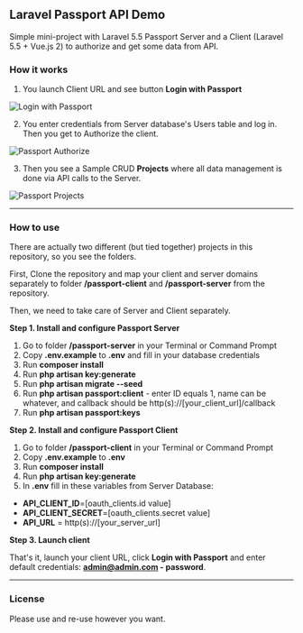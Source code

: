 ## Laravel Passport API Demo

Simple mini-project with Laravel 5.5 Passport Server and a Client (Laravel 5.5 + Vue.js 2) to authorize and get some data from API.

### How it works

1. You launch Client URL and see button **Login with Passport**

![Login with Passport](http://webcoderpro.com/passport-client1.png)

2. You enter credentials from Server database's Users table and log in. Then you get to Authorize the client.

![Passport Authorize](http://webcoderpro.com/passport-client2.png)

3. Then you see a Sample CRUD **Projects** where all data management is done via API calls to the Server.

![Passport Projects](http://webcoderpro.com/passport-client3.png)

---

### How to use

There are actually two different (but tied together) projects in this repository, so you see the folders.

First, Clone the repository and map your client and server domains separately to folder **/passport-client** and **/passport-server** from the repository.

Then, we need to take care of Server and Client separately.

**Step 1. Install and configure Passport Server**

1. Go to folder **/passport-server** in your Terminal or Command Prompt
2. Copy **.env.example** to **.env** and fill in your database credentials
3. Run **composer install**
4. Run **php artisan key:generate**
5. Run **php artisan migrate --seed**
6. Run **php artisan passport:client** - enter ID equals 1, name can be whatever, and callback should be http(s)://[your_client_url]/callback
7. Run **php artisan passport:keys**

**Step 2. Install and configure Passport Client**

1. Go to folder **/passport-client** in your Terminal or Command Prompt
2. Copy **.env.example** to **.env**
3. Run **composer install**
4. Run **php artisan key:generate**
5. In **.env** fill in these variables from Server Database: 
* **API_CLIENT_ID**=[oauth_clients.id value]
* **API_CLIENT_SECRET**=[oauth_clients.secret value]
* **API_URL** = http(s)://[your_server_url]

**Step 3. Launch client**

That's it, launch your client URL, click **Login with Passport** and enter default credentials: **admin@admin.com - password**.

---

### License

Please use and re-use however you want.
